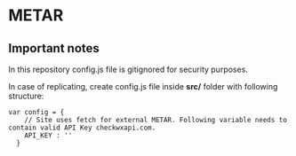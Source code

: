 # METAR

## Important notes
In this repository config.js file is gitignored for security purposes.

In case of replicating, create config.js file inside **src/** folder with following structure:
```
var config = {
    // Site uses fetch for external METAR. Following variable needs to contain valid API Key checkwxapi.com.
    API_KEY : ''
  }
```
